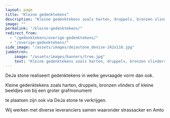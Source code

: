 ```yaml
---
layout: page
title: "Kleine gedenktekens"
description: "Kleine gedenktekens zoals harten, druppels, bronzen vlinders of kleine beeldjes om bij een groter grafmonument"
image: ""
permalink: "/kleine-gedenktekens/"
redirect_from:
  - "/gedenktekens/overige-gedenktekens/"
  - "/overige-gedenktekens/"  
side_image: "/assets/images/dejastone_denise-242x116.jpg"
jumbotron:
    image: "/assets/images/banners/tree.jpg"
    text: "Kleine gedenktekens zoals harten, druppels, bronzen vlinders of kleine beeldjes om bij een groter grafmonument"
---
```

DeJa stone realiseert gedenktekens in welke gevraagde vorm dan ook.

Kleine gedenktekens zoals harten, druppels, bronzen vlinders of kleine beeldjes om bij een groter grafmonument

te plaatsen zijn ook via DeJa stone te verkrijgen.

Wij werken met diverse leveranciers samen waaronder strassacker en Amto     
